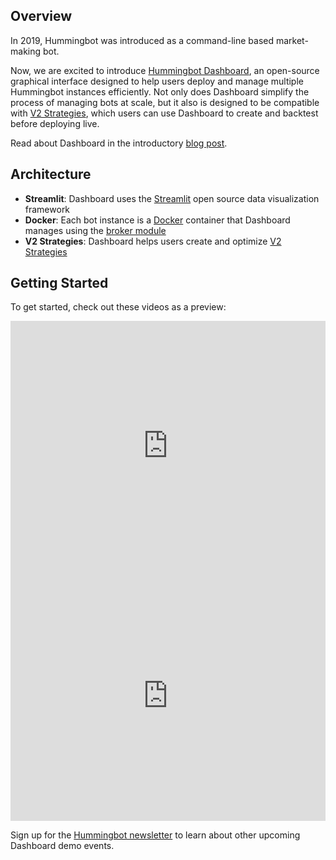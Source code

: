 ## Overview

In 2019, Hummingbot was introduced as a command-line based market-making bot.

Now, we are excited to introduce [Hummingbot Dashboard](https://github.com/hummingbot/dashboard), an open-source graphical interface designed to help users deploy and manage multiple Hummingbot instances efficiently. Not only does Dashboard simplify the process of managing bots at scale, but it also is designed to be compatible with [V2 Strategies](../v2-strategies/index.md), which users can use Dashboard to create and backtest before deploying live.

Read about Dashboard in the introductory [blog post](../blog/posts/2023-06-hummingbot-dashboard-community-project/index.md).

## Architecture

* **Streamlit**: Dashboard uses the [Streamlit](https://streamlit.io/) open source data visualization framework
* **Docker**: Each bot instance is a [Docker](https://docker.io/) container that Dashboard manages using the [broker module](../installation/broker.md)
* **V2 Strategies**: Dashboard helps users create and optimize [V2 Strategies](../v2-strategies/index.md)

## Getting Started

To get started, check out these videos as a preview:

<iframe style="width:100%; min-height:400px;" src="https://www.youtube.com/embed/3WqNV543goI" frameborder="0" allow="accelerometer; autoplay; encrypted-media; gyroscope; picture-in-picture" allowfullscreen></iframe>

<br />

<iframe style="width:100%; min-height:400px;" src="https://www.youtube.com/embed/2q9HSyIPuf4" frameborder="0" allow="accelerometer; autoplay; encrypted-media; gyroscope; picture-in-picture" allowfullscreen></iframe>

Sign up for the [Hummingbot newsletter](https://hummingbot.substack.com) to learn about other upcoming Dashboard demo events.
